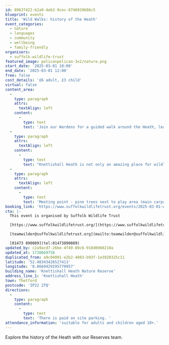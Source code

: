 ```yaml
---
id: 89637422-b2a9-4eb2-9cec-8746939686c5
blueprint: events
title: 'Wild Walks: history of the Heath'
event_categories:
  - nature
  - languages
  - community
  - wellbeing
  - family-friendly
organisers:
  - suffolk-wildlife-trust
featured_image: pelicanpelican-3x2/nature.png
start_date: '2025-03-01 10:00'
end_date: '2025-03-01 12:00'
free: false
cost_details: '£6 adult, £3 child'
virtual: false
content_area:
  -
    type: paragraph
    attrs:
      textAlign: left
    content:
      -
        type: text
        text: 'Join our Wardens for a guided walk around the Heath, learning more about the fascinating history of the site. '
  -
    type: paragraph
    attrs:
      textAlign: left
    content:
      -
        type: text
        text: "Knettishall Heath is not only an amazing place for wildlife, but it also has huge historical interest and over the years, has experienced many different land uses; all of which have had an effect on the site. Find out more about Knettishall's secrets during our guided walk! "
  -
    type: paragraph
    attrs:
      textAlign: left
    content:
      -
        type: text
        text: 'Meeting point - pine trees next to play area (main carpark) -IP22 2TQ'
booking_link: 'https://www.suffolkwildlifetrust.org/events/2025-03-01-wild-walks-history-heath'
cta: |-
  This event is organised by Suffolk Wildlife Trust

  [https://www.suffolkwildlifetrust.org/](https://www.suffolkwildlifetrust.org/)

  [teamwilder@suffolkwildlifetrust.org](mailto:teamwilder@suffolkwildlifetrust.org)

  [01473 890089](tel:01473890089)
updated_by: c2a9acd7-26be-4f49-89cb-918d0960210a
updated_at: 1738669758
duplicated_from: a9c04001-e2b2-4803-b93f-1e3920325c11
latitude: '52.40343426527413'
longitude: '0.8669429195770957'
building_name: 'Knettishall Heath Nature Reserve'
address_line_1: 'Knettishall Heath'
town: Thetford
postcode: 'IP22 2TQ'
directions:
  -
    type: paragraph
    content:
      -
        type: text
        text: 'There is paid on site parking. '
attendance_information: 'suitable for adults and children aged 10+.'
---
```

Explore the history of the Heath with our Reserves team.